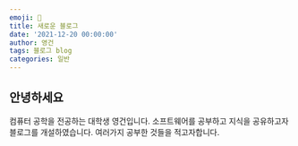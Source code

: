 ```yaml
---
emoji: 🤗
title: 새로운 블로그
date: '2021-12-20 00:00:00'
author: 영건
tags: 블로그 blog
categories: 일반
---
```


## 안녕하세요

컴퓨터 공학을 전공하는 대학생 영건입니다.
소프트웨어를 공부하고 지식을 공유하고자 블로그를 개설하였습니다.
여러가지 공부한 것들을 적고자합니다.